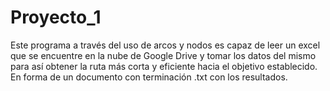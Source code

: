 # Proyecto_1
Este programa a través del uso de arcos y nodos es capaz de leer un excel que se encuentre en la nube de Google Drive y tomar los datos del mismo para así obtener la ruta más corta y eficiente hacia el objetivo establecido. En forma de un documento con terminación .txt con los resultados.

